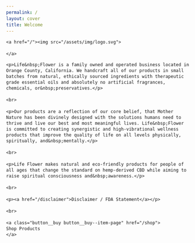 ```yaml
---
permalink: /
layout: cover
title: Welcome
---
```


<div class="cover-home">

  <div class="masthead">

    <a href="/"><img src="/assets/img/logo.svg">

    </a>

  </div>

  <div class="cover-home__description editable">
    
    <p>Life&nbsp;Flower is a family owned and operated business located in Orange County, California. We handcraft all of our products in small batches from natural, ethically sourced ingredients with therapeutic grade essential oils and absolutely no artificial fragrances, chemicals, or&nbsp;preservatives.</p>

    <br>

    <p>Our products are a reflection of our core belief, that Mother Nature has been divinely designed with the solutions humans need to thrive and live our best and most meaningful lives. Life&nbsp;Flower is committed to creating synergistic and high-vibrational wellness products that improve the quality of life on all levels physically, spiritually, and&nbsp;mentally.</p>

    <br>

    <p>Life Flower makes natural and eco-friendly products for people of all ages that change the standard on hemp-derived CBD while aiming to raise spiritual consciousness and&nbsp;awareness.</p>

    <br>

    <p><a href="/disclaimer">Disclaimer / FDA Statement</a></p>

    <br>

    <a class="button__buy button__buy--item-page" href="/shop">
    Shop Products
    </a>

  </div>

</div>
